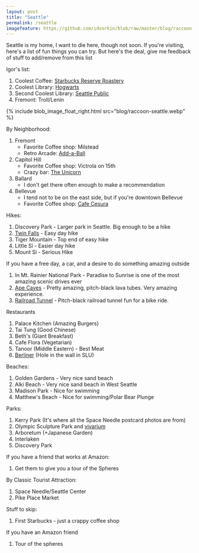 ```yaml
---
layout: post
title: "Seattle"
permalink: /seattle
imagefeature: https://github.com/idvorkin/blob/raw/master/blog/raccoon-seattle.webp
---
```


Seattle is my home, I want to die here, though not soon. If you're visiting, here's a list of fun things you can try. But here's the deal, give me feedback of stuff to add/remove from this list

Igor's list:

1. Coolest Coffee: [Starbucks Reserve Roastery](https://www.starbucksreserve.com/en-us/locations/seattle)
2. Coolest Library: [Hogwarts](https://www.lib.washington.edu/suzzallo)
3. Second Coolest Library: [Seattle Public](https://www.spl.org/hours-and-locations/central-library)
4. Fremont: Troll/Lenin

{% include blob_image_float_right.html src="blog/raccoon-seattle.webp" %}

By Neighborhood:

1. Fremont
   - Favorite Coffee shop: Milstead
   - Retro Arcade: [Add-a-Ball](https://add-a-ball.com/)
1. Capitol Hill
   - Favorite Coffee shop: Victrola on 15th
   - Crazy bar: [The Unicorn](https://www.unicornseattle.com/)
1. Ballard
   - I don't get there often enough to make a recommendation
1. Bellevue
   - I tend not to be on the east side, but if you're downtown Bellevue
   - Favorite Coffee shop: [Cafe Cesura](https://www.cafecesura.com/)

Hikes:

1. Discovery Park - Larger park in Seattle. Big enough to be a hike
2. [Twin Falls](https://www.wta.org/go-hiking/hikes/twin-falls-state-park) - Easy day hike
3. Tiger Mountain - Top end of easy hike
4. Little Si - Easier day hike
5. Mount Si - Serious Hike

If you have a free day, a car, and a desire to do something amazing outside

1. In Mt. Rainier National Park - Paradise to Sunrise is one of the most amazing scenic drives ever
1. [Ape Caves](https://www.wta.org/go-hiking/hikes/ape-cave) - Pretty amazing, pitch-black lava tubes. Very amazing experience.
1. [Railroad Tunnel](https://www.wta.org/go-hiking/hikes/iron-horse-tunnel) - Pitch-black railroad tunnel fun for a bike ride.

Restaurants

1. Palace Kitchen (Amazing Burgers)
2. Tai Tung (Good Chinese)
3. Beth's (Giant Breakfast)
4. Cafe Flora (Vegetarian)
5. Tanoor (Middle Eastern) - Best Meat
6. [Berliner](https://www.yelp.com/biz/the-berliner-d%C3%B6ner-kebab-seattle-4) (Hole in the wall in SLU)

Beaches:

1. Golden Gardens - Very nice sand beach
1. Alki Beach - Very nice sand beach in West Seattle
1. Madison Park - Nice for swimming
1. Matthew's Beach - Nice for swimming/Polar Bear Plunge

Parks:

1. Kerry Park (It's where all the Space Needle postcard photos are from)
1. Olympic Sculpture Park and [vivarium](https://art.seattleartmuseum.org/objects/32046/neukom-vivarium)
1. Arboretum (+Japanese Garden)
1. Interlaken
1. Discovery Park

If you have a friend that works at Amazon:

1. Get them to give you a tour of the Spheres

By Classic Tourist Attraction:

1. Space Needle/Seattle Center
1. Pike Place Market

Stuff to skip:

1. First Starbucks - just a crappy coffee shop

If you have an Amazon friend

1. Tour of the spheres
